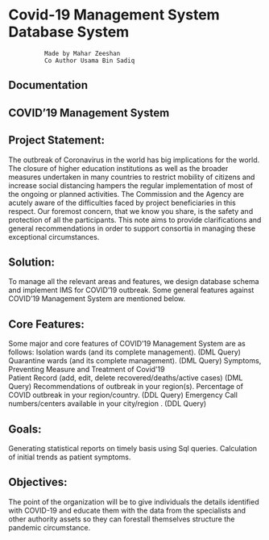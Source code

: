 # Covid-19 Management System Database System
              Made by Mahar Zeeshan
              Co Author Usama Bin Sadiq
        
        
## Documentation

## COVID’19 Management System

## Project Statement:

The outbreak of Coronavirus in the world has big implications for the world. The closure of higher education institutions as well as the broader measures undertaken in many countries to restrict mobility of citizens and increase social distancing hampers the regular implementation of most of the ongoing or planned activities. The Commission and the Agency are acutely aware of the difficulties faced by project beneficiaries in this respect. Our foremost concern, that we know you share, is the safety and protection of all the participants. This note aims to provide clarifications and general recommendations in order to support consortia in managing these exceptional circumstances.


## Solution:

To manage all the relevant areas and features, we design database schema and implement IMS for COVID’19 outbreak. Some general features against COVID’19 Management System are mentioned below. 



## Core Features:

Some major and core features of COVID’19 Management System are as follows:
Isolation wards (and its complete management).                (DML Query)
Quarantine wards (and its complete management).		(DML Query)
Symptoms, Preventing Measure and Treatment of Covid'19	
Patient Record (add, edit, delete recovered/deaths/active cases)	(DML Query)
Recommendations of outbreak in your region(s).
Percentage of COVID outbreak in your region/country.		(DDL Query)
Emergency Call numbers/centers available in your city/region .   (DDL Query)

## Goals:

Generating statistical reports on timely basis using Sql queries.
Calculation of initial trends as patient symptoms.


## Objectives:

The point of the organization will be to give individuals the details identified with COVID-19 and educate them with the data from the specialists and other authority assets so they can forestall themselves structure the pandemic circumstance.


